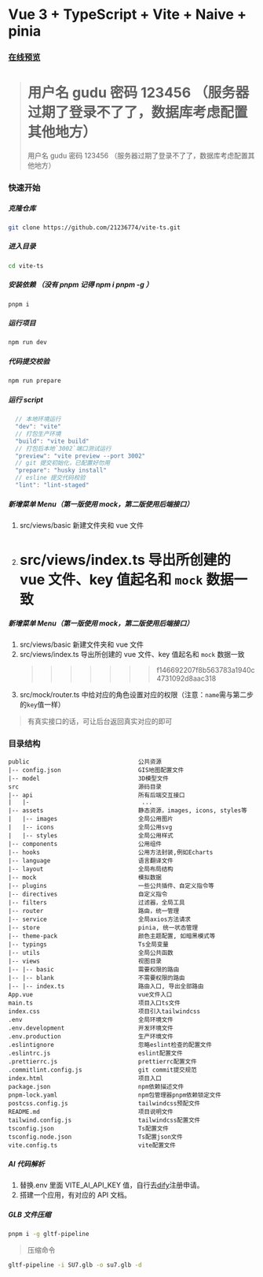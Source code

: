 # Vue 3 + TypeScript + Vite + Naive + pinia

### [在线预览](https://21236774.github.io/vite-ts)

> # 用户名 gudu 密码 123456 （服务器过期了登录不了了，数据库考虑配置其他地方）
>
> 用户名 gudu 密码 123456 （服务器过期了登录不了了，数据库考虑配置其他地方）

### 快速开始

##### 克隆仓库

```bash
git clone https://github.com/21236774/vite-ts.git
```

##### 进入目录

```bash
cd vite-ts
```

##### 安装依赖 （没有 pnpm 记得 npm i pnpm -g ）

```bash
pnpm i
```

##### 运行项目

```bash
npm run dev
```

##### 代码提交校验

```bash
npm run prepare
```

##### 运行 script

```javascript
  // 本地环境运行
  "dev": "vite"
  // 打包生产环境
  "build": "vite build"
  // 打包后本地`3002`端口测试运行
  "preview": "vite preview --port 3002"
  // git 提交初始化，已配置好勿用
  "prepare": "husky install"
  // esline 提交代码校验
  "lint": "lint-staged"
```

##### 新增菜单 Menu（第一版使用 mock，第二版使用后端接口）

1. src/views/basic 新建文件夹和 vue 文件
2. # src/views/index.ts 导出所创建的 vue 文件、key 值起名和 `mock` 数据一致

##### 新增菜单 Menu（第一版使用 mock，第二版使用后端接口）

1. src/views/basic 新建文件夹和 vue 文件
2. src/views/index.ts 导出所创建的 vue 文件、key 值起名和 `mock` 数据一致
   > > > > > > > f146692207f8b563783a1940c4731092d8aac318
3. src/mock/router.ts 中给对应的角色设置对应的权限（注意：`name`需与第二步的`key`值一样）

> 有真实接口的话，可让后台返回真实对应的即可

### 目录结构

```
public                               公共资源
|-- config.json                      GIS地图配置文件
|-- model                            3D模型文件
src                                  源码目录
|-- api                              所有后端交互接口
|   |-                                ...
|-- assets                           静态资源，images, icons, styles等
|   |-- images                       全局公用图片
|   |-- icons                        全局公用svg
|   |-- styles                       全局公用样式
|-- components                       公用组件
|-- hooks                            公用方法封装,例如Echarts
|-- language                         语言翻译文件
|-- layout                           全局布局结构
|-- mock                             模拟数据
|-- plugins                          一些公共插件、自定义指令等
|-- directives                       自定义指令
|-- filters                          过滤器，全局工具
|-- router                           路由，统一管理
|-- service                          全局axios方法请求
|-- store                            pinia, 统一状态管理
|-- theme-pack                       颜色主题配置, 如暗黑模式等
|-- typings                          Ts全局变量
|-- utils                            全局公共函数
|-- views                            视图目录
|-- |-- basic                        需要权限的路由
|-- |-- blank                        不需要权限的路由
|-- |-- index.ts                     路由入口, 导出全部路由
App.vue                              vue文件入口
main.ts                              项目入口ts文件
index.css                            项目引入tailwindcss
.env                                 全局环境文件
.env.development                     开发环境文件
.env.production                      生产环境文件
.eslintignore                        忽略eslint检查的配置文件
.eslintrc.js                         eslint配置文件
.prettierrc.js                       prettierrc配置文件
.commitlint.config.js                git commit提交规范
index.html                           项目入口
package.json                         npm依赖描述文件
pnpm-lock.yaml                       npm包管理器pnpm依赖锁定文件
postcss.config.js                    tailwindcss预配文件
README.md                            项目说明文件
tailwind.config.js                   tailwindcss配置文件
tsconfig.json                        Ts配置文件
tsconfig.node.json                   Ts配置json文件
vite.config.ts                       vite配置文件
```

##### AI 代码解析

1. 替换.env 里面 VITE_AI_API_KEY 值，自行去[dify](https://dify.ai)注册申请。
2. 搭建一个应用，有对应的 API 文档。

##### GLB 文件压缩

```bash
pnpm i -g gltf-pipeline
```

> 压缩命令

```bash
gltf-pipeline -i SU7.glb -o su7.glb -d
```
